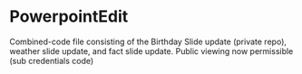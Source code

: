 # PowerpointEdit
Combined-code file consisting of the Birthday Slide update (private repo), weather slide update, and fact slide update. Public viewing now permissible (sub credentials code)
